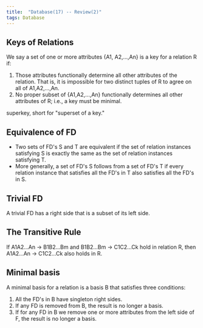 ```yaml
---
title:  "Database(17) -- Review(2)"
tags: Database
---
```


## Keys of Relations

We say a set of one or more attributes {A1, A2,...,An} is a key for a relation R if:

1. Those attributes functionally determine all other attributes of the relation. That is, it is impossible for two distinct tuples of R to agree on all of A1,A2,...,An.
2. No proper subset of {A1,A2,...,An} functionally determines all other attributes of R; i.e., a key must be minimal.

superkey, short for "superset of a key."

## Equivalence of FD

* Two sets of FD's S and T are equivalent if the set of relation instances satisfying S is exactly the same as the set of relation instances satisfying T.
* More generally, a set of FD's S follows from a set of FD's T if every relation instance that satisfies all the FD's in T also satisfies all the FD's in S.

## Trivial FD

A trivial FD has a right side that is a subset of its left side.

## The Transitive Rule

If A1A2...An -> B1B2...Bm and B1B2...Bm -> C1C2...Ck hold in relation R, then A1A2...An -> C1C2...Ck also holds in R.

## Minimal basis

A minimal basis for a relation is a basis B that satisfies three conditions:

1. All the FD's in B have singleton right sides.
2. If any FD is removed from B, the result is no longer a basis.
3. If for any FD in B we remove one or more attributes from the left side of F, the result is no longer a basis.

